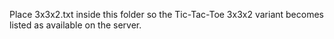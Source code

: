 Place 3x3x2.txt inside this folder so the Tic-Tac-Toe 3x3x2 variant becomes listed as available on the server.
